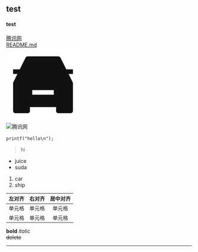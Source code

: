 ## test
#### test
[腾讯网](https://www.qq.com/ "腾讯首页")<br>
[README.md](./README.md)<br>
![车图片](./pic.png "车")<br>
![腾讯网](https://inews.gtimg.com/newsapp_bt/0/12171811596_909/0)
```
printf("hello\n");
```
> hi
- juice
- suda
1. car
2. ship

|左对齐|右对齐|居中对齐|
|:-----|----:|:-----:|
|单元格|单元格|单元格|
|单元格|单元格|单元格|

**bold** *italic*<br>
~~delete~~

***
